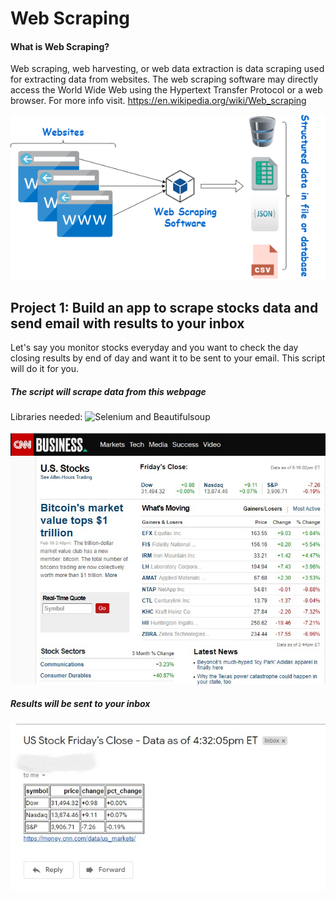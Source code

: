 # Web Scraping

#### What is Web Scraping?

Web scraping, web harvesting, or web data extraction is data scraping used for extracting data from websites. The web scraping software may directly access the World Wide Web using the Hypertext Transfer Protocol or a web browser. For more info visit. https://en.wikipedia.org/wiki/Web_scraping 


![image](images/web_scraping.png)




## Project 1: Build an app to scrape stocks data and send email with results to your inbox
Let's say you monitor stocks everyday and you want to check the day closing results by end of day and want it to be sent to your email. This script will do it for you.

##### The script will scrape data from this webpage
Libraries needed: ![Selenium](https://chromedriver.chromium.org/getting-started) and Beautifulsoup 


![image](images/cnn_us_markets.jpg)




##### Results will be sent to your inbox
![image](images/c1_r.jpg)


